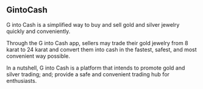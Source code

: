 ## GintoCash

G into Cash is a simplified way to buy and sell gold and silver jewelry quickly and conveniently.

Through the G into Cash app, sellers may trade their gold jewelry from 8 karat to 24 karat and convert them into cash in the fastest, safest, and most convenient way possible.

In a nutshell, G into Cash is a platform that intends to promote gold and silver trading; and; provide a safe and convenient trading hub for enthusiasts.
